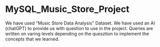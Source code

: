 # MySQL_Music_Store_Project
We have used "Music Store Data Analysis" Dataset. We have used an AI (chatGPT) to provide us with question to use in the project.  Queries are written on varing levels depending on the quesztion to implement the concepts that we learned.
